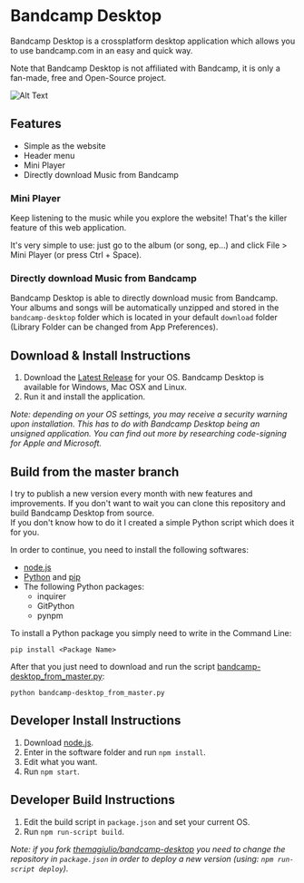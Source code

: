 # Bandcamp Desktop
Bandcamp Desktop is a crossplatform desktop application which allows you to use bandcamp.com in an easy and quick way.

Note that Bandcamp Desktop is not affiliated with Bandcamp, it is only a fan-made, free and Open-Source project.

![Alt Text](https://codegiuliotop.000webhostapp.com/bin/bd.png)

## Features
- Simple as the website
- Header menu
- Mini Player
- Directly download Music from Bandcamp

### Mini Player
Keep listening to the music while you explore the website! That's the killer feature of this web application.

It's very simple to use: just go to the album (or song, ep...) and click File > Mini Player (or press Ctrl + Space).

### Directly download Music from Bandcamp
Bandcamp Desktop is able to directly download music from Bandcamp. Your albums and songs will be automatically unzipped and stored in the `bandcamp-desktop` folder which is located in your default `download` folder (Library Folder can be changed from App Preferences).

## Download & Install Instructions
1) Download the <a href="https://github.com/themagiulio/bandcamp-desktop/releases/latest">Latest Release</a> for your OS.
Bandcamp Desktop is available for Windows, Mac OSX and Linux.
2) Run it and install the application.

<em>Note: depending on your OS settings, you may receive a security warning upon installation. This has to do with Bandcamp Desktop being an unsigned application. You can find out more by researching code-signing for Apple and Microsoft.</em>

## Build from the master branch
I try to publish a new version every month with new features and improvements. If you don't want to wait you can clone this repository and build Bandcamp Desktop from source.<br/>
If you don't know how to do it I created a simple Python script which does it for you.

In order to continue, you need to install the following softwares:
- <a href="https://nodejs.org/en/">node.js</a>
- <a href="https://www.python.org/">Python</a> and <a href="https://pip.pypa.io/en/stable/">pip</a>
- The following Python packages:
    - inquirer
    - GitPython
    - pynpm

To install a Python package you simply need to write in the Command Line:
```
pip install <Package Name>
```
After that you just need to download and run the script <a href="https://gist.github.com/themagiulio/4faae10ac7514cb2e26e8bc1009e83e4">bandcamp-desktop_from_master.py</a>:
```
python bandcamp-desktop_from_master.py
```

## Developer Install Instructions

1) Download <a href="https://nodejs.org/en/">node.js</a>.
2) Enter in the software folder and run `npm install`.
3) Edit what you want.
4) Run `npm start`.

## Developer Build Instructions

1) Edit the build script in `package.json` and set your current OS.
2) Run `npm run-script build`.

<em>Note: if you fork <a href="https://github.com/themagiulio/bandcamp-desktop">themagiulio/bandcamp-desktop</a> you need to change the repository in `package.json` in order to deploy a new version (using: `npm run-script deploy`).</em>
